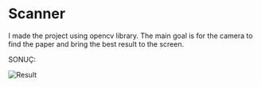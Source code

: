 # Scanner
I made the project using opencv library. The main goal is for the camera to find the paper and bring the best result to the screen.

SONUÇ:

![Result](https://user-images.githubusercontent.com/57727223/149513670-5aca6e75-a01f-4033-b9c7-656e79cd13a4.PNG)

